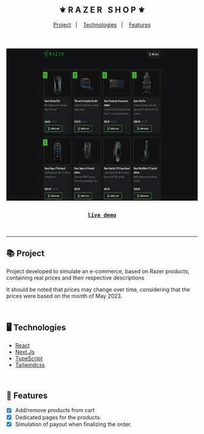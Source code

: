 <div align="center">
    <h2>⚜️ R A Z E R &nbsp; S H O P ⚜️</h2>
</div>

<p align="center">
    <a href="#-project">Project</a>&nbsp;&nbsp;&nbsp;|&nbsp;&nbsp;&nbsp;
    <a href="#-technologies">Technologies</a>&nbsp;&nbsp;&nbsp;|&nbsp;&nbsp;&nbsp;
    <a href="#-features">Features</a>
</p>

<br/>

<h3 align="center">
    <img src="./.github/readme-gif.gif" alt="project gif" height="400px" />
    <br />
    <h3 align="center">
        <strong>
            <code>&nbsp;<a href="https://next-shop-erick-kuwahara.vercel.app">live demo</a>&nbsp;</code>
        </strong>
    </h3>
</h3>

<br/><hr/>

## 📚 Project

<p>Project developed to simulate an e-commerce, based on Razer products, containing real prices and their respective descriptions</p>
<p>It should be noted that prices may change over time, considering that the prices were based on the month of May 2023.</p>

<br/>

## 🖥 Technologies

- [React](https://react.dev/)
- [Next.Js](https://nextjs.org/)
- [TypeScript](https://www.typescriptlang.org/)
- [Tailwindcss](https://tailwindcss.com/)

<br/>

## 🧾 Features

- [x] Add/remove products from cart
- [x] Dedicated pages for the products.
- [x] Simulation of payout when finalizing the order.
